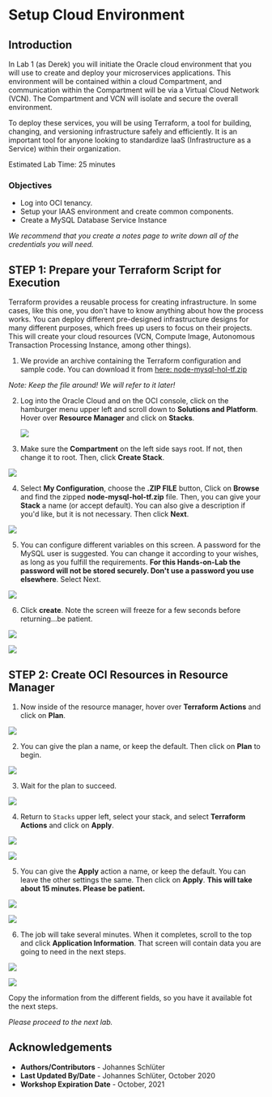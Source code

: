 # Setup Cloud Environment

## Introduction

In Lab 1 (as Derek) you will initiate the Oracle cloud environment that you will use to create and deploy your microservices applications. This environment will be contained within a cloud Compartment, and communication within the Compartment will be via a Virtual Cloud Network (VCN). The Compartment and VCN will isolate and secure the overall environment. 

To deploy these services, you will be using Terraform, a tool for building, changing, and versioning infrastructure safely and efficiently. It is an important tool for anyone looking to standardize IaaS (Infrastructure as a Service) within their organization.

Estimated Lab Time: 25 minutes

### Objectives
- Log into OCI tenancy.
- Setup your IAAS environment and create common components.
- Create a MySQL Database Service Instance

*We recommend that you create a notes page to write down all of the credentials you will need.*

## **STEP 1:** Prepare your Terraform Script for Execution

Terraform provides a reusable process for creating infrastructure. In some cases, like this one, you don't have to know anything about how the process works. You can deploy different pre-designed infrastructure designs for many different purposes, which frees up users to focus on their projects. This will create your cloud resources (VCN, Compute Image, Autonomous Transaction Processing Instance, among other things).

1.  We provide an archive containing the Terraform configuration and sample code. You can download it from [here: node-mysql-hol-tf.zip](https://objectstorage.us-ashburn-1.oraclecloud.com/n/c4u03/b/labfiles/o/node-mysql-hol-tf.zip)

 *Note: Keep the file around! We will refer to it later!*

2. Log into the Oracle Cloud and on the OCI console, click on the hamburger menu upper left and scroll down to **Solutions and Platform**. Hover over **Resource Manager** and click on **Stacks**.

   ![](images/010.png " ")

3. Make sure the **Compartment** on the left side says root. If not, then change it to root. Then, click **Create Stack**.

  ![](images/011.png " ")

4. Select **My Configuration**, choose the **.ZIP FILE** button, Click on **Browse** and find the zipped **node-mysql-hol-tf.zip** file. Then, you can give your **Stack** a name (or accept default). You can also give a description if you'd like, but it is not necessary. Then click **Next**.

  ![](./images/zip-file.png)

5. You can configure different variables on this screen. A password for the MySQL user is suggested. You can change it according to your wishes, as long as you fulfill the requirements. **For this Hands-on-Lab the password will not be stored securely. Don't use a password you use elsewhere**.  Select Next.

  ![](images/terra02.png " ")

6. Click **create**.  Note the screen will freeze for a few seconds before returning...be patient.

  ![](images/terra03.png " ")

  ![](images/015.png " ")

## **STEP 2:** Create OCI Resources in Resource Manager

1. Now inside of the resource manager, hover over **Terraform Actions** and click on **Plan**.

  ![](images/terra04.png " ")

2. You can give the plan a name, or keep the default. Then click on **Plan** to begin.

  ![](images/017.png " ")

3. Wait for the plan to succeed.

  ![](images/018.png " ")

4. Return to `Stacks` upper left, select your stack, and select **Terraform Actions** and click on **Apply**.

  ![](images/018.1.png " ")

  ![](images/terra06.png " ")

5. You can give the **Apply** action a name, or keep the default. You can leave the other settings the same. Then click on **Apply**. **This will take about 15 minutes. Please be patient.**

  ![](images/020.png " ")

  ![](images/004.png " ")

6.  The job will take several minutes. When it completes, scroll to the top and click **Application Information**. That screen will contain data you are going to need in the next steps.

  ![](images/terra08.png " ")

  ![](images/terra09.png " ")

Copy the information from the different fields, so you have it available fot the next steps.

*Please proceed to the next lab.*

## Acknowledgements

- **Authors/Contributors** - Johannes Schlüter
- **Last Updated By/Date** - Johannes Schlüter, October 2020
- **Workshop Expiration Date** - October, 2021



